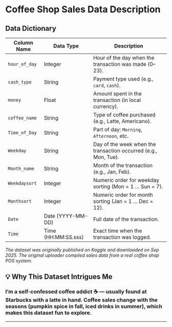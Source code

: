 # Coffee Shop Sales Data Description 

## Data Dictionary

| Column Name | Data Type | Description |
|-------------|-----------|-------------|
| `hour_of_day` | Integer | Hour of the day when the transaction was made (0–23). |
| `cash_type` | String | Payment type used (e.g., `card`, `cash`). |
| `money` | Float | Amount spent in the transaction (in local currency). |
| `coffee_name` | String | Type of coffee purchased (e.g., Latte, Americano). |
| `Time_of_Day` | String | Part of day: `Morning`, `Afternoon`, etc. |
| `Weekday` | String | Day of the week when the transaction occurred (e.g., Mon, Tue). |
| `Month_name` | String | Month of the transaction (e.g., Jan, Feb). |
| `Weekdaysort` | Integer | Numeric order for weekday sorting (Mon = 1 … Sun = 7). |
| `Monthsort` | Integer | Numeric order for month sorting (Jan = 1 … Dec = 12). |
| `Date` | Date (YYYY-MM-DD) | Full date of the transaction. |
| `Time` | Time (HH:MM:SS.sss) | Exact time when the transaction was logged. |


*The dataset was originally published on Kaggle and downloaded on Sep 2025. The original uploader compiled sales data from a real coffee shop POS system.*


## 💡 Why This Dataset Intrigues Me

### I’m a self-confessed coffee addict ☕ — usually found at Starbucks with a latte in hand. Coffee sales change with the seasons (pumpkin spice in fall, iced drinks in summer), which makes this dataset fun to explore.
---
